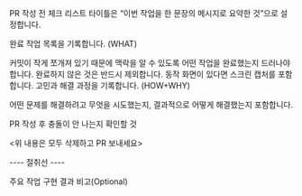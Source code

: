 PR 작성 전 체크 리스트
타이틀은 “이번 작업을 한 문장의 메시지로 요약한 것”으로 설정합니다.

완료 작업 목록을 기록합니다. (WHAT)

커밋이 작게 쪼개져 있기 때문에 맥락을 알 수 있도록 어떤 작업을 완료했는지 드러나야 합니다.
완료하지 않은 것은 반드시 제외합니다. 동작 화면이 있다면 스크린 캡처를 포함합니다.
고민과 해결 과정을 기록합니다. (HOW+WHY)

어떤 문제를 해결하려고 무엇을 시도했는지, 결과적으로 어떻게 해결했는지 포함합니다.

PR 작성 후 충돌이 안 나는지 확인할 것

<위 내용은 모두 삭제하고 PR 보내세요>

---- 절취선 ----

주요 작업
구현 결과
비고(Optional)